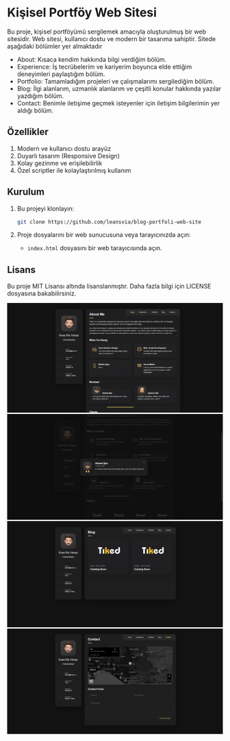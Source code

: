 # Kişisel Portföy Web Sitesi

Bu proje, kişisel portföyümü sergilemek amacıyla oluşturulmuş bir web sitesidir. Web sitesi, kullanıcı dostu ve modern bir tasarıma sahiptir. Sitede aşağıdaki bölümler yer almaktadır

- About: Kısaca kendim hakkında bilgi verdiğim bölüm.
- Experience: İş tecrübelerim ve kariyerim boyunca elde ettiğim deneyimleri paylaştığım bölüm.
- Portfolio: Tamamladığım projeleri ve çalışmalarımı sergilediğim bölüm.
- Blog: İlgi alanlarım, uzmanlık alanlarım ve çeşitli konular hakkında yazılar yazdığım bölüm.
- Contact: Benimle iletişime geçmek isteyenler için iletişim bilgilerimin yer aldığı bölüm.

## Özellikler

1. Modern ve kullanıcı dostu arayüz
2. Duyarlı tasarım (Responsive Design)
3. Kolay gezinme ve erişilebilirlik
4. Özel scriptler ile kolaylaştırılmış kullanım

## Kurulum

1. Bu projeyi klonlayın:
    ```sh
    git clone https://github.com/leansvia/blog-portfoli-web-site
    ```

2. Proje dosyalarını bir web sunucusuna veya tarayıcınızda açın:
    - `index.html` dosyasını bir web tarayıcısında açın.

## Lisans

Bu proje MIT Lisansı altında lisanslanmıştır. Daha fazla bilgi için LICENSE dosyasına bakabilirsiniz.

![Web Sitesi Görüntüsü](assets/preview/resim1.png)
![Web Sitesi Görüntüsü](assets/preview/resim2.png)
![Web Sitesi Görüntüsü](assets/preview/resim3.png)
![Web Sitesi Görüntüsü](assets/preview/resim4.png)

